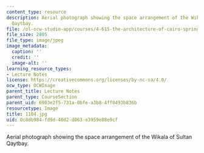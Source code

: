 ```yaml
---
content_type: resource
description: Aerial photograph showing the space arrangement of the Wikala of Sultan
  Qaytbay.
file: /ol-ocw-studio-app/courses/4-615-the-architecture-of-cairo-spring-2002/0c8db984fd9d40d2d063e3959e88e9cf_1104.jpg
file_size: 2805
file_type: image/jpeg
image_metadata:
  caption: ''
  credit: ''
  image-alt: ''
learning_resource_types:
- Lecture Notes
license: https://creativecommons.org/licenses/by-nc-sa/4.0/
ocw_type: OCWImage
parent_title: Lecture Notes
parent_type: CourseSection
parent_uid: 6903e2f5-731a-0bfe-a3b8-4ff0493b836b
resourcetype: Image
title: 1104.jpg
uid: 0c8db984-fd9d-40d2-d063-e3959e88e9cf
---
```

Aerial photograph showing the space arrangement of the Wikala of Sultan Qaytbay.